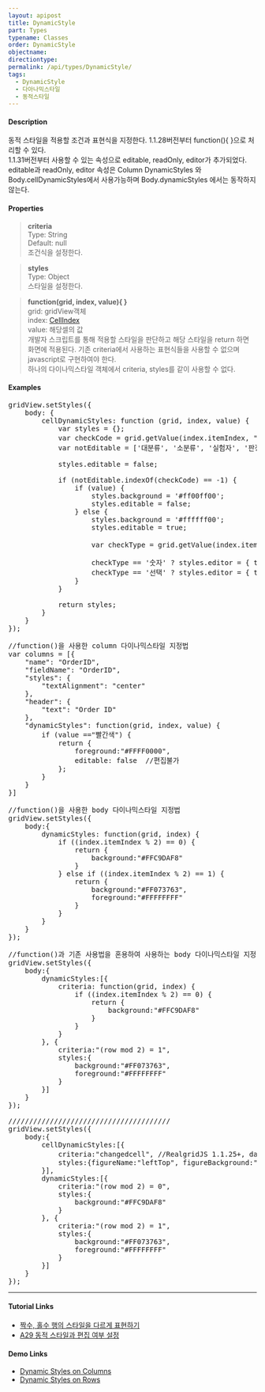 ```yaml
---
layout: apipost
title: DynamicStyle
part: Types
typename: Classes
order: DynamicStyle
objectname: 
directiontype: 
permalink: /api/types/DynamicStyle/
tags:
  - DynamicStyle
  - 다아나믹스타일
  - 동적스타일
---
```


#### Description

 동적 스타일을 적용할 조건과 표현식을 지정한다.
 1.1.28버전부터 function(){ }으로 처리할 수 있다.  
 1.1.31버전부터 사용할 수 있는 속성으로 editable, readOnly, editor가 추가되었다. editable과 readOnly, editor 속성은 Column DynamicStyles 와 Body.cellDynamicStyles에서 사용가능하며 Body.dynamicStyles 에서는 동작하지 않는다.    

#### Properties

> **criteria**  
> Type: String   
> Default: null      
> 조건식을 설정한다.      

> **styles**  
> Type: Object  
> 스타일을 설정한다.      

> **function(grid, index, value){ }**    
> grid: gridView객체     
> index: [CellIndex](/api/types/CellIndex/)   
> value: 해당셀의 값  
> 개발자 스크립트를 통해 적용할 스타일을 판단하고 해당 스타일을 return 하면 화면에 적용된다.
> 기존 criteria에서 사용하는 표현식들을 사용할 수 없으며 javascript로 구현하여야 한다.  
> 하나의 다이나믹스타일 객체에서 criteria, styles를 같이 사용할 수 없다.     

#### Examples   

<pre class="prettyprint">
gridView.setStyles({
    body: {
        cellDynamicStyles: function (grid, index, value) {
            var styles = {};
            var checkCode = grid.getValue(index.itemIndex, "검사항목코드");
            var notEditable = ['대분류', '소분류', '실험자', '판정'];

            styles.editable = false;

            if (notEditable.indexOf(checkCode) == -1) {
                if (value) {                            
                    styles.background = '#ff00ff00';
                    styles.editable = false;
                } else {
                    styles.background = '#ffffff00';
                    styles.editable = true;

                    var checkType = grid.getValue(index.itemIndex, "검사타입");

                    checkType == '숫자' ? styles.editor = { type: "number" } : {};
                    checkType == '선택' ? styles.editor = { type: "dropDown" } : {};
                }
            }

            return styles;
        }
    }
});

//function()을 사용한 column 다이나믹스타일 지정법    
var columns = [{
    "name": "OrderID",
    "fieldName": "OrderID",
    "styles": {
        "textAlignment": "center"
    },
    "header": {
        "text": "Order ID"
    },
    "dynamicStyles": function(grid, index, value) { 
        if (value =="빨간색") {
            return {
                foreground:"#FFFF0000",
                editable: false  //편집불가
            };
        }
    }   
}]

//function()을 사용한 body 다이나믹스타일 지정법         
gridView.setStyles({
    body:{
        dynamicStyles: function(grid, index) {
            if ((index.itemIndex % 2) == 0) {
                return {
                    background:"#FFC9DAF8"
                }
            } else if ((index.itemIndex % 2) == 1) {
                return {
                    background:"#FF073763",
                    foreground:"#FFFFFFFF"
                }
            }
        }
    }
});

//function()과 기존 사용법을 혼용하여 사용하는 body 다이나믹스타일 지정법 
gridView.setStyles({
    body:{
        dynamicStyles:[{
            criteria: function(grid, index) {
                if ((index.itemIndex % 2) == 0) {
                    return {
                        background:"#FFC9DAF8"
                    }
                }
            }
        }, {
            criteria:"(row mod 2) = 1", 
            styles:{
                background:"#FF073763",
                foreground:"#FFFFFFFF"
            }
        }]
    }
});

///////////////////////////////////////
gridView.setStyles({
    body:{
        cellDynamicStyles:[{
            criteria:"changedcell", //RealgridJS 1.1.25+, dataProvider.restoreMode가 "explicit" 또는 "auto"인 경우만 지원. 값이 변경된 셀에 스타일 적용 
            styles:{figureName:"leftTop", figureBackground:"#8800FF00", figureSize:"50%"}
        }],
        dynamicStyles:[{
            criteria:"(row mod 2) = 0",
            styles:{
                background:"#FFC9DAF8"
            }
        }, {
            criteria:"(row mod 2) = 1", 
            styles:{
                background:"#FF073763",
                foreground:"#FFFFFFFF"
            }
        }]
    }
});
</pre>

---

#### Tutorial Links

* [짝수, 홀수 행의 스타일을 다르게 표현하기](http://help.realgrid.com/tutorial/c3/)
* [A29 동적 스타일과 편집 여부 설정](http://help.realgrid.com/tutorial/a29/)

#### Demo Links

* [Dynamic Styles on Columns](http://demo.realgrid.com/GridStyle/DynamicStylesonColumns/)    
* [Dynamic Styles on Rows](http://demo.realgrid.com/GridStyle/DynamicStylesonRows/)   